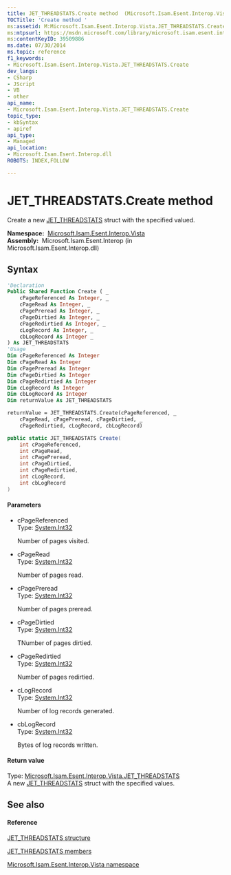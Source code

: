```yaml
---
title: JET_THREADSTATS.Create method  (Microsoft.Isam.Esent.Interop.Vista)
TOCTitle: 'Create method '
ms:assetid: M:Microsoft.Isam.Esent.Interop.Vista.JET_THREADSTATS.Create(System.Int32,System.Int32,System.Int32,System.Int32,System.Int32,System.Int32,System.Int32)
ms:mtpsurl: https://msdn.microsoft.com/library/microsoft.isam.esent.interop.vista.jet_threadstats.create(v=EXCHG.10)
ms:contentKeyID: 39509886
ms.date: 07/30/2014
ms.topic: reference
f1_keywords:
- Microsoft.Isam.Esent.Interop.Vista.JET_THREADSTATS.Create
dev_langs:
- CSharp
- JScript
- VB
- other
api_name: 
- Microsoft.Isam.Esent.Interop.Vista.JET_THREADSTATS.Create
topic_type: 
- kbSyntax
- apiref
api_type: 
- Managed
api_location: 
- Microsoft.Isam.Esent.Interop.dll
ROBOTS: INDEX,FOLLOW

---
```


# JET_THREADSTATS.Create method

Create a new [JET_THREADSTATS](./jet-threadstats-structure2.md) struct with the specified valued.

**Namespace:**  [Microsoft.Isam.Esent.Interop.Vista](./microsoft.isam.esent.interop.vista-namespace.md)  
**Assembly:**  Microsoft.Isam.Esent.Interop (in Microsoft.Isam.Esent.Interop.dll)

## Syntax

``` vb
'Declaration
Public Shared Function Create ( _
    cPageReferenced As Integer, _
    cPageRead As Integer, _
    cPagePreread As Integer, _
    cPageDirtied As Integer, _
    cPageRedirtied As Integer, _
    cLogRecord As Integer, _
    cbLogRecord As Integer _
) As JET_THREADSTATS
'Usage
Dim cPageReferenced As Integer
Dim cPageRead As Integer
Dim cPagePreread As Integer
Dim cPageDirtied As Integer
Dim cPageRedirtied As Integer
Dim cLogRecord As Integer
Dim cbLogRecord As Integer
Dim returnValue As JET_THREADSTATS

returnValue = JET_THREADSTATS.Create(cPageReferenced, _
    cPageRead, cPagePreread, cPageDirtied, _
    cPageRedirtied, cLogRecord, cbLogRecord)
```

``` csharp
public static JET_THREADSTATS Create(
    int cPageReferenced,
    int cPageRead,
    int cPagePreread,
    int cPageDirtied,
    int cPageRedirtied,
    int cLogRecord,
    int cbLogRecord
)
```

#### Parameters

  - cPageReferenced  
    Type: [System.Int32](/dotnet/api/system.int32)  
    
    Number of pages visited.

<!-- end list -->

  - cPageRead  
    Type: [System.Int32](/dotnet/api/system.int32)  
    
    Number of pages read.

<!-- end list -->

  - cPagePreread  
    Type: [System.Int32](/dotnet/api/system.int32)  
    
    Number of pages preread.

<!-- end list -->

  - cPageDirtied  
    Type: [System.Int32](/dotnet/api/system.int32)  
    
    TNumber of pages dirtied.

<!-- end list -->

  - cPageRedirtied  
    Type: [System.Int32](/dotnet/api/system.int32)  
    
    Number of pages redirtied.

<!-- end list -->

  - cLogRecord  
    Type: [System.Int32](/dotnet/api/system.int32)  
    
    Number of log records generated.

<!-- end list -->

  - cbLogRecord  
    Type: [System.Int32](/dotnet/api/system.int32)  
    
    Bytes of log records written.

#### Return value

Type: [Microsoft.Isam.Esent.Interop.Vista.JET_THREADSTATS](./jet-threadstats-structure2.md)  
A new [JET_THREADSTATS](./jet-threadstats-structure2.md) struct with the specified values.  

## See also

#### Reference

[JET_THREADSTATS structure](./jet-threadstats-structure2.md)

[JET_THREADSTATS members](./jet-threadstats-members.md)

[Microsoft.Isam.Esent.Interop.Vista namespace](./microsoft.isam.esent.interop.vista-namespace.md)